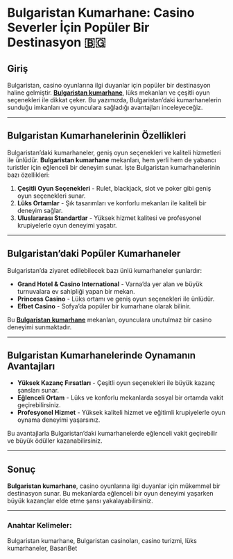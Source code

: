 # Bulgaristan Kumarhane: Casino Severler İçin Popüler Bir Destinasyon 🇧🇬

## Giriş

Bulgaristan, casino oyunlarına ilgi duyanlar için popüler bir destinasyon haline gelmiştir. **[Bulgaristan kumarhane](https://casinotr.link/gWCRZ4)**, lüks mekanları ve çeşitli oyun seçenekleri ile dikkat çeker. Bu yazımızda, Bulgaristan’daki kumarhanelerin sunduğu imkanları ve oyunculara sağladığı avantajları inceleyeceğiz.

---

## Bulgaristan Kumarhanelerinin Özellikleri

Bulgaristan’daki kumarhaneler, geniş oyun seçenekleri ve kaliteli hizmetleri ile ünlüdür. **Bulgaristan kumarhane** mekanları, hem yerli hem de yabancı turistler için eğlenceli bir deneyim sunar. İşte Bulgaristan kumarhanelerinin bazı özellikleri:

1. **Çeşitli Oyun Seçenekleri** - Rulet, blackjack, slot ve poker gibi geniş oyun seçenekleri sunar.
2. **Lüks Ortamlar** - Şık tasarımları ve konforlu mekanları ile kaliteli bir deneyim sağlar.
3. **Uluslararası Standartlar** - Yüksek hizmet kalitesi ve profesyonel krupiyelerle oyun deneyimi yaşatır.

---

## Bulgaristan’daki Popüler Kumarhaneler

Bulgaristan’da ziyaret edilebilecek bazı ünlü kumarhaneler şunlardır:

- **Grand Hotel & Casino International** - Varna’da yer alan ve büyük turnuvalara ev sahipliği yapan bir mekan.
- **Princess Casino** - Lüks ortamı ve geniş oyun seçenekleri ile ünlüdür.
- **Efbet Casino** - Sofya’da popüler bir kumarhane olarak bilinir.

Bu **[Bulgaristan kumarhane](https://casinotr.link/gWCRZ4)** mekanları, oyunculara unutulmaz bir casino deneyimi sunmaktadır.

---

## Bulgaristan Kumarhanelerinde Oynamanın Avantajları

- **Yüksek Kazanç Fırsatları** - Çeşitli oyun seçenekleri ile büyük kazanç şansları sunar.
- **Eğlenceli Ortam** - Lüks ve konforlu mekanlarda sosyal bir ortamda vakit geçirebilirsiniz.
- **Profesyonel Hizmet** - Yüksek kaliteli hizmet ve eğitimli krupiyelerle oyun oynama deneyimi yaşarsınız.

Bu avantajlarla Bulgaristan’daki kumarhanelerde eğlenceli vakit geçirebilir ve büyük ödüller kazanabilirsiniz.

---

## Sonuç

**Bulgaristan kumarhane**, casino oyunlarına ilgi duyanlar için mükemmel bir destinasyon sunar. Bu mekanlarda eğlenceli bir oyun deneyimi yaşarken büyük kazançlar elde etme şansı yakalayabilirsiniz.

---

### Anahtar Kelimeler:
Bulgaristan kumarhane, Bulgaristan casinoları, casino turizmi, lüks kumarhaneler, BasariBet
